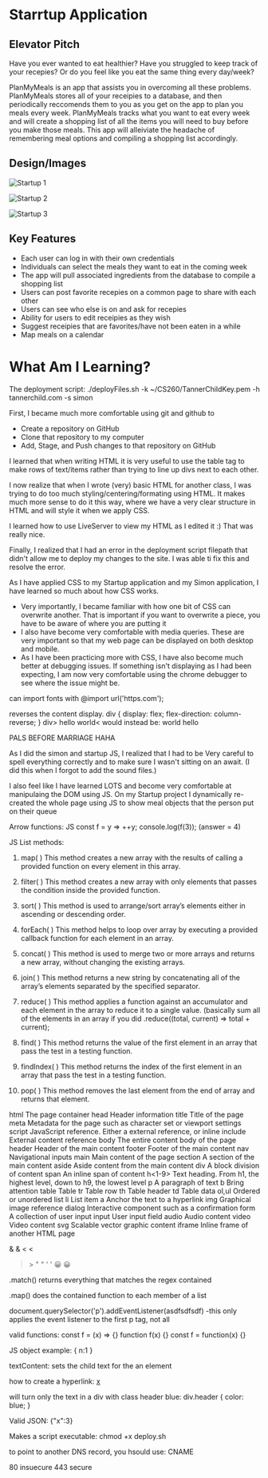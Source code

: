 # Starrtup Application

## Elevator Pitch
Have you ever wanted to eat healthier? Have you struggled to keep track of your recepies? Or do you feel like you eat the same thing every day/week?

PlanMyMeals is an app that assists you in overcoming all these problems. PlanMyMeals stores all of your receipies to a database, and then periodically reccomends them to you as you get on the app to plan you meals every week. PlanMyMeals tracks what you want to eat every week and will create a shopping list of all the items you will need to buy before you make those meals. This app will alleiviate the headache of remembering meal options and compiling a shopping list accordingly.




## Design/Images
![Startup 1](https://user-images.githubusercontent.com/103144986/214980747-8330ef7f-4b8f-4895-ac31-b0a1617cae4f.png)

![Startup 2](https://user-images.githubusercontent.com/103144986/214980809-63c883e1-6298-49c3-9a16-889e269689cf.png)

![Startup 3](https://user-images.githubusercontent.com/103144986/214980833-e99cf9a0-1753-4565-8465-55821c133ecb.png)


## Key Features
- Each user can log in with their own credentials
- Individuals can select the meals they want to eat in the coming week
- The app will pull associated ingredients from the database to compile a shopping list
- Users can post favorite recepies on a common page to share with each other
- Users can see who else is on and ask for recepies
- Ability for users to edit receipies as they wish
- Suggest receipies that are favorites/have not been eaten in a while
- Map meals on a calendar


# What Am I Learning?
The deployment script:
./deployFiles.sh -k ~/CS260/TannerChildKey.pem -h tannerchild.com -s simon

First, I became much more comfortable using git and github to
- Create a repository on GitHub
- Clone that repository to my computer
- Add, Stage, and Push changes to that repository on GitHub

I learned that when writing HTML it is very useful to use the table tag to make rows of text/items rather than trying to line up divs next to each other.

I now realize that when I wrote (very) basic HTML for another class, I was trying to do too much styling/centering/formating using HTML. It makes much more sense to do it this way, where we have a very clear structure in HTML and will style it when we apply CSS.

I learned how to use LiveServer to view my HTML as I edited it :) That was really nice.

Finally, I realized that I had an error in the deployment script filepath that didn't allow me to deploy my changes to the site. I was able ti fix this and resolve the error.


As I have applied CSS to my Startup application and my Simon application, I have learned so much about how CSS works. 
- Very importantly, I became familiar with how one bit of CSS can overwrite another. That is important if you want to overwrite a piece, you have to be aware of where you are putting it
- I also have become very comfortable with media queries. These are very important so that my web page can be displayed on both desktop and mobile. 
- As I have been practicing more with CSS, I have also become much better at debugging issues. If something isn't displaying as I had been expecting, I am now very comfortable using the chrome debugger to see where the issue might be.

can import fonts with @import url('https.com');

reverses the content display.
div {
display: flex;
flex-direction: column-reverse;
}
div> hello 
world< would instead be: world hello

PALS BEFORE MARRIAGE HAHA



As I did the simon and startup JS, I realized that I had to be Very careful to spell everything correctly and to make sure I wasn't sitting on an await. (I did this when I forgot to add the sound files.) 

I also feel like I have learned LOTS and become very comfortable at manipulaing the DOM using JS. On my Startup project I dynamically re-created the whole page using JS to show meal objects that the person put on their queue

Arrow functions:
JS const f = y => ++y;
console.log(f(3));
(answer = 4)

JS List methods:
1. map( )
This method creates a new array with the results of calling a provided function on every element in this array.

2. filter( )
This method creates a new array with only elements that passes the condition inside the provided function.

3. sort( )
This method is used to arrange/sort array’s elements either in ascending or descending order. 

4. forEach( )
This method helps to loop over array by executing a provided callback function for each element in an array.

5. concat( )
This method is used to merge two or more arrays and returns a new array, without changing the existing arrays.

9. join( )
This method returns a new string by concatenating all of the array’s elements separated by the specified separator.

10. reduce( )
This method applies a function against an accumulator and each element in the array to reduce it to a single value. (basically sum all of the elements in an array if you did .reduce((total, current) => total + current);

11. find( )
This method returns the value of the first element in an array that pass the test in a testing function.

12. findIndex( )
This method returns the index of the first element in an array that pass the test in a testing function.

18. pop( )
This method removes the last element from the end of array and returns that element.

html	The page container
head	Header information
title	Title of the page
meta	Metadata for the page such as character set or viewport settings
script	JavaScript reference. Either a external reference, or inline
include	External content reference
body	The entire content body of the page
header	Header of the main content
footer	Footer of the main content
nav	Navigational inputs
main	Main content of the page
section	A section of the main content
aside	Aside content from the main content
div	A block division of content
span	An inline span of content
h<1-9>	Text heading. From h1, the highest level, down to h9, the lowest level
p	A paragraph of text
b	Bring attention
table	Table
tr	Table row
th	Table header
td	Table data
ol,ul	Ordered or unordered list
li	List item
a	Anchor the text to a hyperlink
img	Graphical image reference
dialog	Interactive component such as a confirmation
form	A collection of user input
input	User input field
audio	Audio content
video	Video content
svg	Scalable vector graphic content
iframe	Inline frame of another HTML page

&	&amp;
<	&lt;
>	&gt;
"	&quot;
'	&apos;
😀	&#128512;

.match() returns everything that matches the regex contained

.map() does the contained function to each member of a list

document.querySelector('p').addEventListener(asdfsdfsdf) -this only applies the event listener to the first p tag, not all

valid functions:
const f = (x) => {}
function f(x) {}
const f = function(x) {}


JS object example:
{ n:1 }

textContent:
sets the child text for the an element


how to create a hyperlink:
<a href='https://c.com'>x</a>

will turn only the text in a div with class header blue:
div.header { color: blue; }

Valid JSON:
{"x":3}

Makes a script executable:
chmod +x deploy.sh


to point to another DNS record, you hsould use: CNAME

80 insuecure
443 secure

